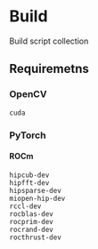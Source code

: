 # Build

Build script collection

## Requiremetns

### OpenCV

```
cuda
```

### PyTorch

#### ROCm

```
hipcub-dev
hipfft-dev
hipsparse-dev
miopen-hip-dev
rccl-dev
rocblas-dev
rocprim-dev
rocrand-dev
rocthrust-dev
```
